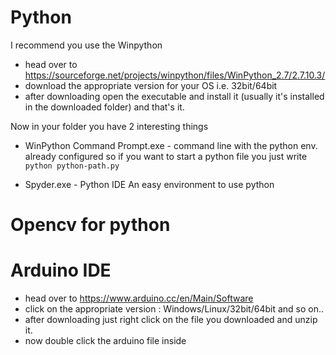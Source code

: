 
# Python
I recommend you use the Winpython
* head over to https://sourceforge.net/projects/winpython/files/WinPython_2.7/2.7.10.3/
* download the appropriate version for your OS i.e. 32bit/64bit
* after downloading open the executable and install it (usually it's installed in the downloaded folder)
and that's it.

Now in your folder you have 2 interesting things
* WinPython Command Prompt.exe - command line with the python env. already configured
so if you want to start a python file you just write `python python-path.py`

* Spyder.exe - Python IDE
An easy environment to use python


# Opencv for python


# Arduino IDE
* head over to https://www.arduino.cc/en/Main/Software
* click on the appropriate version : Windows/Linux/32bit/64bit and so on..
* after downloading just right click on the file you downloaded and unzip it.
* now double click the arduino file inside


